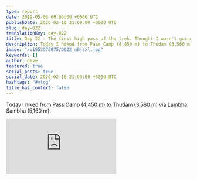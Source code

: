```yaml
---
type: report
date: 2019-05-06 00:00:00 +0000 UTC
publishDate: 2020-02-16 21:00:00 +0000 UTC
slug: day-022
translationKey: day-022
title: Day 22 - The first high pass of the trek. Thought I wasn't going to make it
description: Today I hiked from Pass Camp (4,450 m) to Thudam (3,560 m) via Lumbha Sambha (5,160 m).
image: "/v1553075075/D022_n8jsxl.jpg"
keywords: []
author: dave
featured: true
social_posts: true
social_date: 2020-02-16 21:00:00 +0000 UTC
hashtags: "#vlog"
title_has_context: false
---
```


Today I hiked from Pass Camp (4,450 m) to Thudam (3,560 m) via Lumbha Sambha (5,160 m).

<iframe src="https://www.youtube.com/embed/C8200QB91yw" frameborder="0" allow="accelerometer; autoplay; encrypted-media; gyroscope; picture-in-picture" allowfullscreen></iframe>

